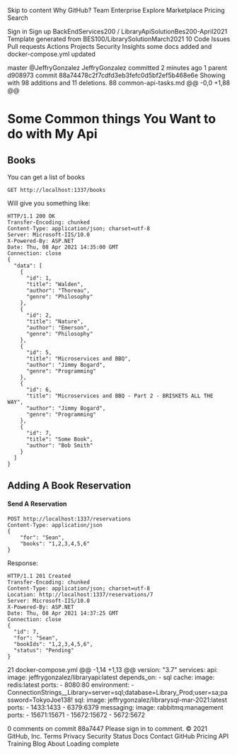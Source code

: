 Skip to content
Why GitHub? 
Team
Enterprise
Explore 
Marketplace
Pricing 
Search

Sign in
Sign up
BackEndServices200
/
LibraryApiSolutionBes200-April2021
Template
generated from BES100/LibrarySolutionMarch2021
10
Code
Issues
Pull requests
Actions
Projects
Security
Insights
some docs added and docker-compose.yml updated

 master
@JeffryGonzalez
JeffryGonzalez committed 2 minutes ago 
1 parent d908973 commit 88a74478c2f7cdfd3eb3fefc0d5bf2ef5b468e6e
Showing  with 98 additions and 11 deletions.
 88  common-api-tasks.md 
@@ -0,0 +1,88 @@
# Some Common things You Want to do with My Api

## Books

You can get a list of books

```
GET http://localhost:1337/books
```

Will give you something like:

```
HTTP/1.1 200 OK
Transfer-Encoding: chunked
Content-Type: application/json; charset=utf-8
Server: Microsoft-IIS/10.0
X-Powered-By: ASP.NET
Date: Thu, 08 Apr 2021 14:35:00 GMT
Connection: close
{
  "data": [
    {
      "id": 1,
      "title": "Walden",
      "author": "Thoreau",
      "genre": "Philosophy"
    },
    {
      "id": 2,
      "title": "Nature",
      "author": "Emerson",
      "genre": "Philosophy"
    },
    {
      "id": 5,
      "title": "Microservices and BBQ",
      "author": "Jimmy Bogard",
      "genre": "Programming"
    },
    {
      "id": 6,
      "title": "Microservices and BBQ - Part 2 - BRISKETS ALL THE WAY",
      "author": "Jimmy Bogard",
      "genre": "Programming"
    },
    {
      "id": 7,
      "title": "Some Book",
      "author": "Bob Smith"
    }
  ]
}
```

## Adding A Book Reservation

#### Send A Reservation

```
POST http://localhost:1337/reservations
Content-Type: application/json
{
    "for": "Sean",
    "books": "1,2,3,4,5,6"
}
```

Response:
```
HTTP/1.1 201 Created
Transfer-Encoding: chunked
Content-Type: application/json; charset=utf-8
Location: http://localhost:1337/reservations/7
Server: Microsoft-IIS/10.0
X-Powered-By: ASP.NET
Date: Thu, 08 Apr 2021 14:37:25 GMT
Connection: close
{
  "id": 7,
  "for": "Sean",
  "bookIds": "1,2,3,4,5,6",
  "status": "Pending"
}
```
 21  docker-compose.yml 
@@ -1,14 +1,13 @@
version: "3.7"
services:
  api:
    image: jeffrygonzalez/libraryapi:latest
    depends_on:
      - sql
  cache:
    image: redis:latest
    ports: 
      - 8080:80
    environment:
      - ConnectionStrings__Library=server=sql;database=Library_Prod;user=sa;password=TokyoJoe138!
  sql:
    image: jeffrygonzalez/librarysql-mar-2021:latest
    ports:
      - 1433:1433 
      - 6379:6379
  messaging:
    image: rabbitmq:management
    ports: 
      - 15671:15671
      - 15672:15672
      - 5672:5672

0 comments on commit 88a7447
Please sign in to comment.
© 2021 GitHub, Inc.
Terms
Privacy
Security
Status
Docs
Contact GitHub
Pricing
API
Training
Blog
About
Loading complete